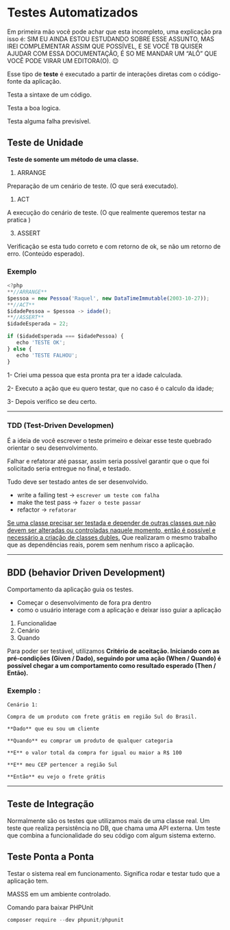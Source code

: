 # Testes Automatizados

Em primeira mão você pode achar que esta incompleto, uma explicação pra isso é: SIM EU AINDA ESTOU ESTUDANDO SOBRE ESSE ASSUNTO, MAS IREI COMPLEMENTAR ASSIM QUE POSSÍVEL,  E SE VOCÊ TB QUISER AJUDAR COM ESSA DOCUMENTAÇÃO, É SO ME MANDAR UM “ALÔ” QUE VOCÊ PODE VIRAR UM EDITORA(O). 😉

Esse tipo de **teste** é executado a partir de interações diretas com o código-fonte da aplicação.

Testa a sintaxe de um código. 

Testa a boa logica.

Testa alguma falha previsível.

## Teste de Unidade

**Teste de somente um método de uma classe.**

1. ARRANGE 

Preparação de um cenário de teste. (O que será executado).

1. ACT

A execução do cenário de teste. (O que realmente queremos testar na pratica )

 3. ASSERT 

Verificação se esta tudo correto e com retorno de ok, se não um retorno de erro. (Conteúdo esperado). 

### Exemplo

```jsx
<?php
**//ARRANGE**
$pessoa = new Pessoa('Raquel', new DataTimeImmutable(2003-10-27));
**//ACT**
$idadePessoa = $pessoa -> idade();
**//ASSERT**
$idadeEsperada = 22;

if ($idadeEsperada === $idadePessoa) {
   echo 'TESTE OK';
} else {
   echo 'TESTE FALHOU';
}
```

1- Criei uma pessoa que esta pronta pra ter a idade calculada.

2- Executo a ação que eu quero testar, que no caso é o calculo da idade;

3- Depois verifico se deu certo.

---

### TDD (Test-Driven Developmen)

É a ideia de você escrever o teste primeiro e deixar esse teste quebrado orientar o seu desenvolvimento.

Falhar e refatorar até passar, assim seria possível garantir que o que foi solicitado seria entregue no final, e testado.

Tudo deve ser testado antes de ser desenvolvido.

- write a failing test → `escrever um teste com falha`
- make the test pass → `fazer o teste passar`
- refactor → `refatorar`

[Se uma classe precisar ser testada e depender de outras classes que não devem ser alteradas ou controladas naquele momento, então é possível e necessário a criação de classes dubles.](POO%20259eb.md) Que realizaram o mesmo trabalho que as dependências reais, porem sem nenhum risco a aplicação.

---

## BDD (behavior Driven Development)

Comportamento da aplicação guia os testes.

- Começar o desenvolvimento de fora pra dentro
- como o usuário interage com a aplicação e deixar isso guiar a aplicação
1. Funcionalidae
2. Cenário 
3. Quando

Para poder ser testável, utilizamos **Critério de aceitação. Iniciando com as pré-condições (Given / Dado), seguindo por uma ação (When / Quando) é possível chegar a um comportamento como resultado esperado (Then / Então).**

### Exemplo :

```
Cenário 1:

Compra de um produto com frete grátis em região Sul do Brasil.

**Dado** que eu sou um cliente  

**Quando** eu comprar um produto de qualquer categoria  

**E** o valor total da compra for igual ou maior a R$ 100  

**E** meu CEP pertencer a região Sul  

**Então** eu vejo o frete grátis
```

---

## Teste de Integração

Normalmente são os testes que utilizamos mais de uma classe real. Um teste que realiza persistência no DB, que chama uma API externa. Um teste que combina a funcionalidade do seu código com algum sistema externo. 

## Teste Ponta a Ponta

Testar o sistema real em funcionamento. Significa rodar e testar tudo que a aplicação tem. 

MASSS em um ambiente controlado.

Comando para baixar PHPUnit

```jsx
composer require --dev phpunit/phpunit
```